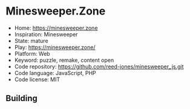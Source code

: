 # Minesweeper.Zone

- Home: https://minesweeper.zone
- Inspiration: Minesweeper
- State: mature
- Play: https://minesweeper.zone/
- Platform: Web
- Keyword: puzzle, remake, content open
- Code repository: https://github.com/reed-jones/minesweeper_js.git
- Code language: JavaScript, PHP
- Code license: MIT

## Building
